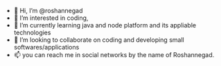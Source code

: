 - 👋 Hi, I’m @roshannegad
- 👀 I’m interested in coding,
- 🌱 I’m currently learning java and node platform and its appliable technologies
- 💞️ I’m looking to collaborate on coding and developing small softwares/applications
- 📫 you can reach me in social networks by the name of Roshannegad.

<!---
roshannegad/roshannegad is a ✨ special ✨ repository because its `README.md` (this file) appears on your GitHub profile.
You can click the Preview link to take a look at your changes.
--->
